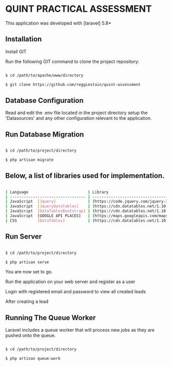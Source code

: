 # QUINT PRACTICAL ASSESSMENT

This application was developed with [laravel] 5.8*

## Installation

Install GIT 

Run the following GIT command to clone the project repository:

``` bash

$ cd /path/to/apache/www/directory

$ git clone https://github.com/reggiestain/quint-assessment

```

## Database Configuration

Read and edit the .env file located in the project directory setup the 'Datasources' and any other configuration relevant to the application.


## Run Database Migration

``` bash

$ cd /path/to/project/directory

$ php artisan migrate

```

## Below, a list of libraries used for implementation.

``` bash

| Language                          | Library   
| --------------------------------- | ------------------------------------------------------------------------------               |
| JavaScript  [Jquery]              | (https://code.jquery.com/jquery-3.3.1.js)                                                    |
| JavaScript  [JqueryDataTables]    | (https://cdn.datatables.net/1.10.19/js/jquery.dataTables.min.js)                             |
| JavaScript  [DataTablesBootstrap] | (https://cdn.datatables.net/1.10.19/js/dataTables.bootstrap4.min.js)                         |
| JavaScript  [GOOGLE API PLACES]   | (https://maps.googleapis.com/maps/api/js?key=YOUR_API_KEY&libraries=places&callback=initMap) |
| CSS         [DataTables]          | (https://cdn.datatables.net/1.10.19/css/dataTables.bootstrap4.min.css)                       |          

```

## Run Server

``` bash

$ cd /path/to/project/directory

$ php artisan serve

```

You are now set to go.

Run the application on your web server and register as a user
 
Login with registered email and password to view all created leads

After creating a lead 

## Running The Queue Worker

Laravel includes a queue worker that will process new jobs as they are pushed onto the queue. 

``` bash

$ cd /path/to/project/directory

$ php artisan queue:work

```






